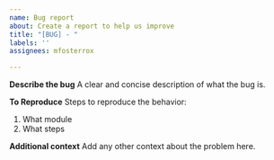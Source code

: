 ```yaml
---
name: Bug report
about: Create a report to help us improve
title: "[BUG] - "
labels: ''
assignees: mfosterrox

---
```


**Describe the bug**
A clear and concise description of what the bug is.

**To Reproduce**
Steps to reproduce the behavior:
1. What module
2. What steps

**Additional context**
Add any other context about the problem here.
